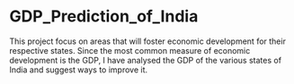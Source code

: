 # GDP_Prediction_of_India
This project focus on areas that will foster economic development for their respective states. Since the most common measure of economic development is the GDP, I have analysed the GDP of the various states of India and suggest ways to improve it.
